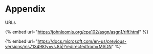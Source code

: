# Appendix

URLs

{% embed url="https://johnloomis.org/cpe102/asgn/asgn1/riff.html" %}

{% embed url="https://docs.microsoft.com/en-us/previous-versions/ms713498(v=vs.85)?redirectedfrom=MSDN" %}
